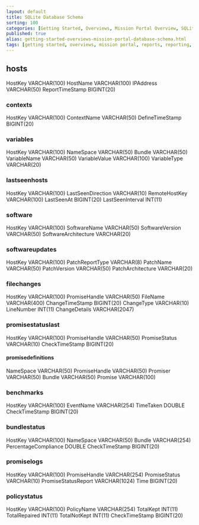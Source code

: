 ```yaml
---
layout: default
title: SQLite Database Schema
sorting: 100
categories: [Getting Started, Overviews, Mission Portal Overview, SQLite Database Schema]
published: true
alias: getting-started-overviews-mission-portal-database-schema.html
tags: [getting started, overviews, mission portal, reports, reporting, database schema]
---
```


## hosts ##

HostKey VARCHAR(100)
HostName VARCHAR(100)
IPAddress VARCHAR(50)
ReportTimeStamp BIGINT(20)

### contexts ###

HostKey VARCHAR(100)
ContextName VARCHAR(50)
DefineTimeStamp BIGINT(20)

### variables ###

HostKey VARCHAR(100)
NameSpace VARCHAR(50)
Bundle VARCHAR(50)
VariableName VARCHAR(50)
VariableValue VARCHAR(100)
VariableType VARCHAR(20)

### lastseenhosts ###

HostKey VARCHAR(100)
LastSeenDirection VARCHAR(10)
RemoteHostKey VARCHAR(100)
LastSeenAt BIGINT(20)
LastSeenInterval INT(11)

### software ###

HostKey VARCHAR(100)
SoftwareName VARCHAR(50)
SoftwareVersion VARCHAR(50)
SoftwareArchitecture VARCHAR(20)

### softwareupdates ###

HostKey VARCHAR(100)
PatchReportType VARCHAR(8)
PatchName VARCHAR(50)
PatchVersion VARCHAR(50)
PatchArchitecture VARCHAR(20)

### filechanges ###

HostKey VARCHAR(100)
PromiseHandle VARCHAR(50)
FileName VARCHAR(400)
ChangeTimeStamp BIGINT(20)
ChangeType VARCHAR(10)
LineNumber INT(11)
ChangeDetails VARCHAR(2047)

### promisestatuslast ###

HostKey VARCHAR(100)
PromiseHandle VARCHAR(50)
PromiseStatus VARCHAR(10)
CheckTimeStamp BIGINT(20)

#### promisedefinitions ####

NameSpace VARCHAR(50)
PromiseHandle VARCHAR(50)
Promiser VARCHAR(50)
Bundle VARCHAR(50)
Promise VARCHAR(100)

### benchmarks ###

HostKey VARCHAR(100)
EventName VARCHAR(254)
TimeTaken DOUBLE
CheckTimeStamp BIGINT(20)

### bundlestatus ###

HostKey VARCHAR(100)
NameSpace VARCHAR(50)
Bundle VARCHAR(254)
PercentageCompliance DOUBLE
CheckTimeStamp BIGINT(20)

### promiselogs ###

HostKey VARCHAR(100)
PromiseHandle VARCHAR(254)
PromiseStatus VARCHAR(10)
PromiseStatusReport VARCHAR(1024)
Time BIGINT(20)

### policystatus ###

HostKey VARCHAR(100)
PolicyName VARCHAR(254)
TotalKept INT(11)
TotalRepaired INT(11)
TotalNotKept INT(11)
CheckTimeStamp BIGINT(20)


